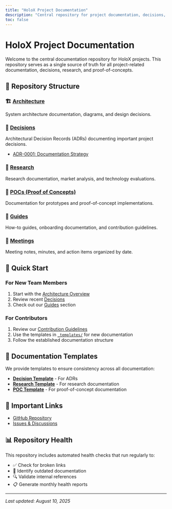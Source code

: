 ```yaml
---
title: "HoloX Project Documentation"
description: "Central repository for project documentation, decisions, research, and POCs"
toc: false
---
```


# HoloX Project Documentation

Welcome to the central documentation repository for HoloX projects. This repository serves as a single source of truth for all project-related documentation, decisions, research, and proof-of-concepts.

## 📁 Repository Structure

### 🏗️ [Architecture](architecture/)
System architecture documentation, diagrams, and design decisions.

### 🎯 [Decisions](decisions/)
Architectural Decision Records (ADRs) documenting important project decisions.
- [ADR-0001: Documentation Strategy](decisions/ADR-0001-documentation-strategy.md)

### 🔬 [Research](research/)
Research documentation, market analysis, and technology evaluations.

### 🧪 [POCs (Proof of Concepts)](poc/)
Documentation for prototypes and proof-of-concept implementations.

### 📖 [Guides](guides/)
How-to guides, onboarding documentation, and contribution guidelines.

### 📅 [Meetings](meetings/)
Meeting notes, minutes, and action items organized by date.

## 🚀 Quick Start

### For New Team Members
1. Start with the [Architecture Overview](architecture/)
2. Review recent [Decisions](decisions/)
3. Check out our [Guides](guides/) section

### For Contributors
1. Review our [Contribution Guidelines](guides/)
2. Use the templates in [`_templates/`](_templates/) for new documentation
3. Follow the established documentation structure

## 📝 Documentation Templates

We provide templates to ensure consistency across all documentation:

- **[Decision Template](_templates/decision-template.md)** - For ADRs
- **[Research Template](_templates/research-template.md)** - For research documentation
- **[POC Template](_templates/poc-template.md)** - For proof-of-concept documentation

## 🔗 Important Links

- [GitHub Repository](https://github.com/HoloX-co/project-docs)
- [Issues & Discussions](https://github.com/HoloX-co/project-docs/issues)

## 📊 Repository Health

This repository includes automated health checks that run regularly to:
- ✅ Check for broken links
- 📅 Identify outdated documentation
- 🔍 Validate internal references
- 📋 Generate monthly health reports

---

*Last updated: August 10, 2025*
